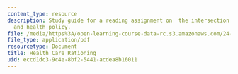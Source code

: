 ```yaml
---
content_type: resource
description: Study guide for a reading assignment on  the intersection between utilitarianism
  and health policy.
file: /media/https%3A/open-learning-course-data-rc.s3.amazonaws.com/24-06j-bioethics-spring-2009/eccd1dc39c4e8bf25441acdea8b16011_MIT24_06Js09_study21.pdf
file_type: application/pdf
resourcetype: Document
title: Health Care Rationing
uid: eccd1dc3-9c4e-8bf2-5441-acdea8b16011
---
```

